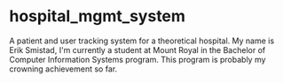 # hospital_mgmt_system
A patient and user tracking system for a theoretical hospital.
My name is Erik Smistad, I'm currently a student at Mount Royal in the Bachelor of Computer Information Systems program. This program is probably my crowning achievement so far. 
